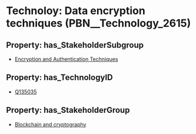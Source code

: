 # Technoloy: __Data encryption techniques__ (PBN__Technology_2615)

## Property: has_StakeholderSubgroup

* [Encryption and Authentication Techniques](PBN__TechSubgroup_6)

## Property: has_TechnologyID

* [Q135035](Q135035)

## Property: has_StakeholderGroup

* [Blockchain and cryptography](PBN__TechGroup_10)

